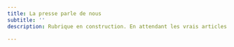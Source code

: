 ```yaml
---
title: La presse parle de nous
subtitle: ''
description: Rubrique en construction. En attendant les vrais articles de presse…

---
```

<press-articles></press-articles>